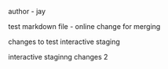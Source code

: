 author - jay

test markdown file - online change for merging

changes to test interactive staging

interactive staginng changes 2
